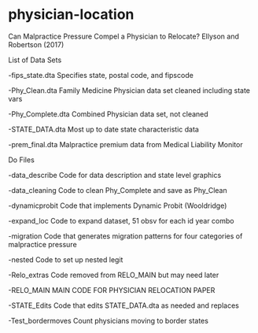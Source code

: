 # physician-location
Can Malpractice Pressure Compel a Physician to Relocate? Ellyson and Robertson (2017)

List of Data Sets

-fips_state.dta			Specifies state, postal code, and fipscode

-Phy_Clean.dta		Family Medicine Physician data set cleaned including state vars

-Phy_Complete.dta		Combined Physician data set, not cleaned

-STATE_DATA.dta		Most up to date state characteristic data

-prem_final.dta		Malpractice premium data from Medical Liability Monitor

Do Files

-data_describe		Code for data description and state level graphics

-data_cleaning		Code to clean Phy_Complete and save as Phy_Clean

-dynamicprobit		Code that implements Dynamic Probit (Wooldridge)

-expand_loc			Code to expand dataset, 51 obsv for each id year combo

-migration			Code that generates migration patterns for four categories of malpractice pressure

-nested			Code to set up nested legit

-Relo_extras			Code removed from RELO_MAIN but may need later

-RELO_MAIN			MAIN CODE FOR PHYSICIAN RELOCATION PAPER

-STATE_Edits			Code that edits STATE_DATA.dta as needed and replaces 

-Test_bordermoves		Count physicians moving to border states
